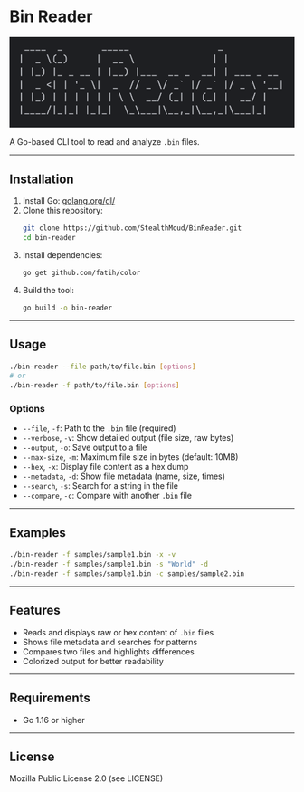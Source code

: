 # Bin Reader

![Banner Screenshot](screenshot.png)

A Go-based CLI tool to read and analyze `.bin` files.

---

## Installation

1. Install Go: [golang.org/dl/](https://golang.org/dl/)
2. Clone this repository:
   ```bash
   git clone https://github.com/StealthMoud/BinReader.git
   cd bin-reader
   ```
3. Install dependencies:
   ```bash
   go get github.com/fatih/color
   ```
4. Build the tool:
   ```bash
   go build -o bin-reader
   ```
---

## Usage

```bash
./bin-reader --file path/to/file.bin [options]
# or
./bin-reader -f path/to/file.bin [options]
```

### Options

- `--file`, `-f`: Path to the `.bin` file (required)
- `--verbose`, `-v`: Show detailed output (file size, raw bytes)
- `--output`, `-o`: Save output to a file
- `--max-size`, `-m`: Maximum file size in bytes (default: 10MB)
- `--hex`, `-x`: Display file content as a hex dump
- `--metadata`, `-d`: Show file metadata (name, size, times)
- `--search`, `-s`: Search for a string in the file
- `--compare`, `-c`: Compare with another `.bin` file

---

## Examples

```bash
./bin-reader -f samples/sample1.bin -x -v
./bin-reader -f samples/sample1.bin -s "World" -d
./bin-reader -f samples/sample1.bin -c samples/sample2.bin
```

---

## Features

- Reads and displays raw or hex content of `.bin` files
- Shows file metadata and searches for patterns
- Compares two files and highlights differences
- Colorized output for better readability

---

## Requirements

- Go 1.16 or higher

---

## License

Mozilla Public License 2.0 (see LICENSE)
